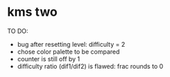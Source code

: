 # kms two

TO DO:
- bug after resetting level: difficulty = 2
- chose color palette to be compared
- counter is still off by 1
- difficulty ratio (dif1/dif2) is flawed: frac rounds to 0